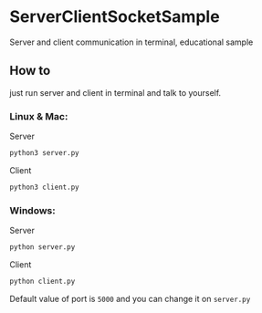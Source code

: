 # ServerClientSocketSample
Server and client communication in terminal, educational sample

## How to

just run server and client in terminal and talk to yourself.

### Linux & Mac:

Server
```bash
python3 server.py
```
Client
```bash
python3 client.py
```

### Windows:

Server
```bash
python server.py
```
Client
```bash
python client.py
```


Default value of port is `5000` and you can change it on `server.py`
